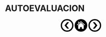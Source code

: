 <div align="justify">

# AUTOEVALUACION


</div>

<div align="center">
    <a href="XML_BIEN_FORMADOS.md"><img src="../../img/before.png" alt="XML BIEN FORMADOS" style="width:42px;height:42px;"></a>
    <a href="README.md"><img src="../../img/home.png" alt="XML Home" style="width:42px;height:42px;"></a>
    <a href="EJERCICIOS_RESUELTOS.md"><img src="../../img/next.png" alt="ELERCICICIOS RESUELTOS" style="width:42px;height:42px;"> 
</div>
